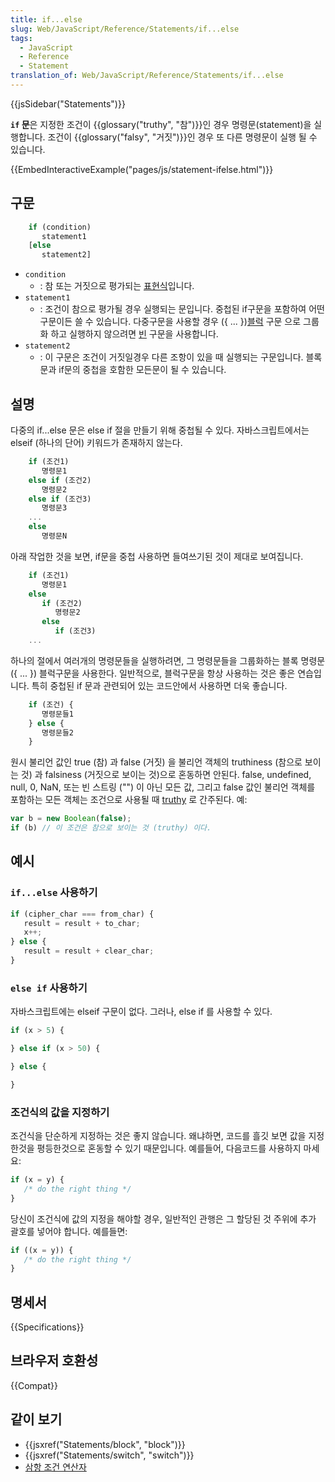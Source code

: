 ```yaml
---
title: if...else
slug: Web/JavaScript/Reference/Statements/if...else
tags:
  - JavaScript
  - Reference
  - Statement
translation_of: Web/JavaScript/Reference/Statements/if...else
---
```

{{jsSidebar("Statements")}}

**`if` 문**은 지정한 조건이 {{glossary("truthy", "참")}}인 경우 명령문(statement)을 실행합니다. 조건이 {{glossary("falsy", "거짓")}}인 경우 또 다른 명령문이 실행 될 수 있습니다.

{{EmbedInteractiveExample("pages/js/statement-ifelse.html")}}

## 구문

```js
    if (condition)
       statement1
    [else
       statement2]
```

- `condition`
  - : 참 또는 거짓으로 평가되는 [표현식](/ko/docs/Web/JavaScript/Guide/Expressions_and_Operators#표현식)입니다.
- `statement1`
  - : 조건이 참으로 평가될 경우 실행되는 문입니다.
    중첩된 if구문을 포함하여 어떤 구문이든 쓸 수 있습니다. 다중구문을 사용할 경우 ({ ... })[블럭](/en-US/docs/Web/JavaScript/Reference/Statements/block) 구문 으로 그룹화 하고 실행하지 않으려면 [빈](/en-US/docs/Web/JavaScript/Reference/Statements/Empty) 구문을 사용합니다.
- `statement2`
  - : 이 구문은 조건이 거짓일경우 다른 조항이 있을 때 실행되는 구문입니다. 블록 문과 if문의 중첩을 호함한 모든문이 될 수 있습니다.

## 설명

다중의 if...else 문은 else if 절을 만들기 위해 중첩될 수 있다.
자바스크립트에서는 elseif (하나의 단어) 키워드가 존재하지 않는다.

```js
    if (조건1)
       명령문1
    else if (조건2)
       명령문2
    else if (조건3)
       명령문3
    ...
    else
       명령문N
```

아래 작업한 것을 보면, if문을 중첩 사용하면 들여쓰기된 것이 제대로 보여집니다.

```js
    if (조건1)
       명령문1
    else
       if (조건2)
          명령문2
       else
          if (조건3)
    ...
```

하나의 절에서 여러개의 명령문들을 실행하려면, 그 명령문들을 그룹화하는 블록 명령문 ({ ... }) 블럭구문을 사용한다.
일반적으로, 블럭구문을 항상 사용하는 것은 좋은 연습입니다. 특히 중첩된 if 문과 관련되어
있는 코드안에서 사용하면 더욱 좋습니다.

```js
    if (조건) {
       명령문들1
    } else {
       명령문들2
    }
```

원시 불리언 값인 true (참) 과 false (거짓) 을 불리언 객체의 truthiness (참으로 보이는 것) 과 falsiness (거짓으로 보이는 것)으로 혼동하면 안된다. false, undefined, null, 0, NaN, 또는 빈 스트링 ("") 이 아닌 모든 값, 그리고 false 값인 불리언 객체를 포함하는 모든 객체는 조건으로 사용될 때 [truthy](https://developer.mozilla.org/ko/docs/Glossary/Truthy) 로 간주된다. 예:

```js
var b = new Boolean(false);
if (b) // 이 조건은 참으로 보이는 것 (truthy) 이다.
```

## 예시

### `if...else` 사용하기

```js
if (cipher_char === from_char) {
   result = result + to_char;
   x++;
} else {
   result = result + clear_char;
}
```

### `else if` 사용하기

자바스크립트에는 elseif 구문이 없다. 그러나, else if 를 사용할 수 있다.

```js
if (x > 5) {

} else if (x > 50) {

} else {

}
```

### 조건식의 값을 지정하기

조건식을 단순하게 지정하는 것은 좋지 않습니다.
왜냐하면, 코드를 흘깃 보면 값을 지정한것을 평등한것으로 혼동할 수 있기 때문입니다. 예를들어, 다음코드를 사용하지 마세요:

```js example-bad
if (x = y) {
   /* do the right thing */
}
```

당신이 조건식에 값의 지정을 해야할 경우, 일반적인 관행은 그 할당된 것 주위에 추가 괄호를 넣어야 합니다. 예를들면:

```js example-good
if ((x = y)) {
   /* do the right thing */
}
```

## 명세서

{{Specifications}}

## 브라우저 호환성

{{Compat}}

## 같이 보기

- {{jsxref("Statements/block", "block")}}
- {{jsxref("Statements/switch", "switch")}}
- [삼항 조건 연산자](/ko/docs/Web/JavaScript/Reference/Operators/Conditional_Operator)
